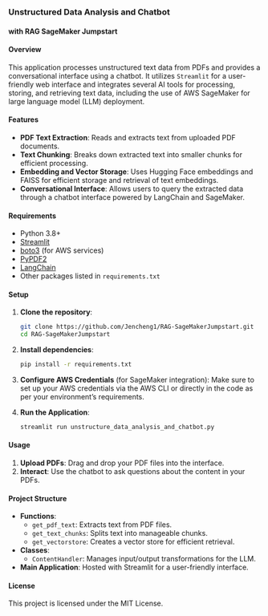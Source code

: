 
### Unstructured Data Analysis and Chatbot
#### with RAG SageMaker Jumpstart

#### Overview
This application processes unstructured text data from PDFs and provides a conversational interface using a chatbot. It utilizes `Streamlit` for a user-friendly web interface and integrates several AI tools for processing, storing, and retrieving text data, including the use of AWS SageMaker for large language model (LLM) deployment.

#### Features
- **PDF Text Extraction**: Reads and extracts text from uploaded PDF documents.
- **Text Chunking**: Breaks down extracted text into smaller chunks for efficient processing.
- **Embedding and Vector Storage**: Uses Hugging Face embeddings and FAISS for efficient storage and retrieval of text embeddings.
- **Conversational Interface**: Allows users to query the extracted data through a chatbot interface powered by LangChain and SageMaker.

#### Requirements
- Python 3.8+
- [Streamlit](https://streamlit.io/)
- [boto3](https://boto3.amazonaws.com/v1/documentation/api/latest/index.html) (for AWS services)
- [PyPDF2](https://pypi.org/project/PyPDF2/)
- [LangChain](https://github.com/hwchase17/langchain)
- Other packages listed in `requirements.txt`

#### Setup
1. **Clone the repository**:
    ```bash
    git clone https://github.com/Jencheng1/RAG-SageMakerJumpstart.git
    cd RAG-SageMakerJumpstart
    ```

2. **Install dependencies**:
    ```bash
    pip install -r requirements.txt
    ```

3. **Configure AWS Credentials** (for SageMaker integration):
    Make sure to set up your AWS credentials via the AWS CLI or directly in the code as per your environment’s requirements.

4. **Run the Application**:
    ```bash
    streamlit run unstructure_data_analysis_and_chatbot.py
    ```

#### Usage
1. **Upload PDFs**: Drag and drop your PDF files into the interface.
2. **Interact**: Use the chatbot to ask questions about the content in your PDFs.

#### Project Structure
- **Functions**:
  - `get_pdf_text`: Extracts text from PDF files.
  - `get_text_chunks`: Splits text into manageable chunks.
  - `get_vectorstore`: Creates a vector store for efficient retrieval.
- **Classes**:
  - `ContentHandler`: Manages input/output transformations for the LLM.
- **Main Application**: Hosted with Streamlit for a user-friendly interface.

#### License
This project is licensed under the MIT License.

